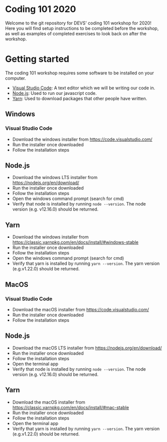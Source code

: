 # Coding 101 2020
Welcome to the git repository for DEVS' coding 101 workshop for 2020! Here you will find setup instructions to be completed before the workshop, as well as examples of completed exercises to look back on after the workshop.

# Getting started
The coding 101 workshop requires some software to be installed on your computer.
- [Visual Studio Code](https://code.visualstudio.com/): A text editor which we will be writing our code in.
- [Node.js](https://nodejs.org/en/): Used to run our javascript code.
- [Yarn](https://classic.yarnpkg.com/en/docs/install/): Used to download packages that other people have written.

## Windows

### Visual Studio Code
- Download the windows installer from https://code.visualstudio.com/
- Run the installer once downloaded
- Follow the installation steps

## Node.js
- Download the windows LTS installer from https://nodejs.org/en/download/
- Run the installer once downloaded
- Follow the installation steps
- Open the windows command prompt (search for cmd)
- Verify that node is installed by running `node --version`. The node version (e.g. v12.16.0) should be returned.

## Yarn
- Download the windows installer from https://classic.yarnpkg.com/en/docs/install/#windows-stable
- Run the installer once downloaded
- Follow the installation steps
- Open the windows command prompt (search for cmd)
- Verify that yarn is installed by running `yarn --version`. The yarn version (e.g.v1.22.0) should be returned.

## MacOS

### Visual Studio Code
- Download the macOS installer from https://code.visualstudio.com/
- Run the installer once downloaded
- Follow the installation steps

## Node.js
- Download the macOS LTS installer from https://nodejs.org/en/download/
- Run the installer once downloaded
- Follow the installation steps
- Open the terminal app
- Verify that node is installed by running `node --version`. The node version (e.g. v12.16.0) should be returned.

## Yarn
- Download the macOS installer from https://classic.yarnpkg.com/en/docs/install/#mac-stable
- Run the installer once downloaded
- Follow the installation steps
- Open the terminal app
- Verify that yarn is installed by running `yarn --version`. The yarn version (e.g.v1.22.0) should be returned.
